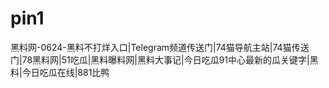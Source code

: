 # pin1
黑料网-0624-黑料不打烊入口|Telegram频道传送门|74猫导航主站|74猫传送门|78黑料网|51吃瓜|黑料曝料网|黑料大事记|今日吃瓜91中心最新的瓜关键字|黑料|今日吃瓜在线|881比鸭
